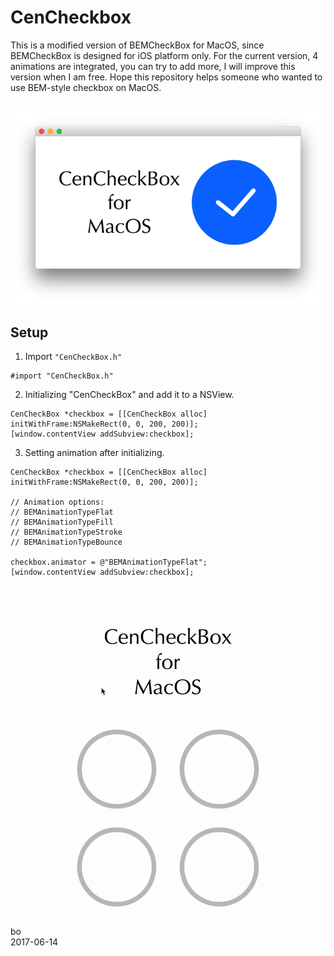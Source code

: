 # CenCheckbox

This is a modified version of BEMCheckBox for MacOS, since BEMCheckBox is designed for iOS platform only. For the current version, 4 animations are integrated, you can try to add more, I will improve this version when I am free. Hope this repository helps someone who wanted to use BEM-style checkbox on MacOS.<br /><br />

<p align="center"> 
<img src="https://github.com/ZHANGneuro/CenCheckbox/blob/master/Screenshot.png">
</p>


## Setup
1. Import ```"CenCheckBox.h"```
```Objective C
#import "CenCheckBox.h"
```

2. Initializing "CenCheckBox" and add it to a NSView. 
```Objective C
CenCheckBox *checkbox = [[CenCheckBox alloc] initWithFrame:NSMakeRect(0, 0, 200, 200)];
[window.contentView addSubview:checkbox];
```

3. Setting animation after initializing.
```Objective C
CenCheckBox *checkbox = [[CenCheckBox alloc] initWithFrame:NSMakeRect(0, 0, 200, 200)];

// Animation options:
// BEMAnimationTypeFlat
// BEMAnimationTypeFill
// BEMAnimationTypeStroke
// BEMAnimationTypeBounce

checkbox.animator = @"BEMAnimationTypeFlat";
[window.contentView addSubview:checkbox];
```
<br /><br />


<p align="center"> 
<img src="https://github.com/ZHANGneuro/CenCheckbox/blob/master/Screen_Recording.gif">
</p>


bo <br />
2017-06-14
